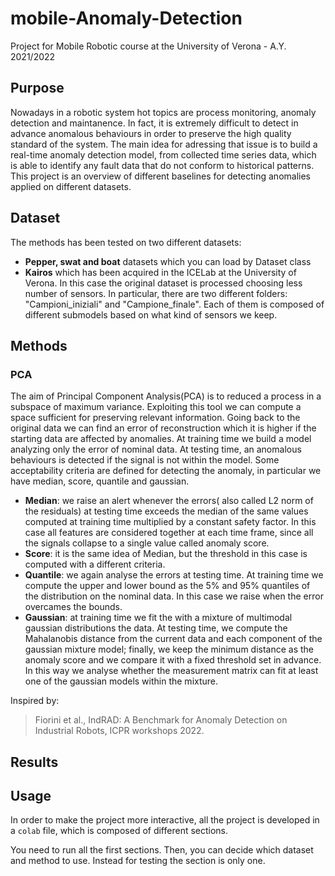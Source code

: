 # mobile-Anomaly-Detection
Project for Mobile Robotic course at the University of Verona - A.Y. 2021/2022

## Purpose

Nowadays in a robotic system hot topics are process monitoring, anomaly detection and maintanence. In fact, it is extremely difficult to detect in advance anomalous behaviours in order to preserve the high quality standard of the system. 
The main idea for adressing that issue is to build a real-time anomaly detection model, from collected time series data, which is able to identify any fault data that do not conform to historical patterns.
This project is an overview of different baselines for detecting anomalies applied on different datasets.

## Dataset 
The methods has been tested on two different datasets: 
- **Pepper, swat and boat** datasets which you can load by Dataset class
- **Kairos** which has been acquired in the ICELab at the University of Verona. In this case the original dataset is processed choosing less number of sensors. In particular, there are two different folders: "Campioni_iniziali" and "Campione_finale". Each of them is composed of different submodels based on what kind of sensors we keep.

## Methods 
### PCA
The aim of Principal Component Analysis(PCA) is to reduced a process in a subspace of maximum variance. Exploiting this tool we can compute a space sufficient for preserving relevant information. Going back to the original data we can find an error of reconstruction which it is higher if the starting data are affected by anomalies. At training time we build a model analyzing only the error of nominal data. At testing time, an anomalous behaviours is detected if the signal is not within the model. Some acceptability criteria are defined for detecting the anomaly, in particular we have median, score, quantile and gaussian.
- **Median**: we raise an alert whenever the errors( also called L2 norm of the residuals) at testing time exceeds the median of the same values computed at training time multiplied by a constant safety factor. In this case all features are considered together at each time frame, since all the signals collapse to a single value called anomaly score.
- **Score**: it is the same idea of Median, but the threshold in this case is computed with a different criteria.
- **Quantile**: we again analyse the errors at testing time. At training time we compute the upper and lower bound as the 5% and 95% quantiles of the distribution on the nominal data. In this case we raise when the error overcames the bounds.
- **Gaussian**: at training time we fit the with a mixture of multimodal gaussian distributions the data. At testing time, we compute the Mahalanobis distance from the current data and each component of the gaussian mixture model; finally, we keep the minimum distance as the anomaly score and we compare it with a fixed threshold set in advance. In this way we analyse whether the measurement matrix can fit at least one of the gaussian models within the mixture.

Inspired by:
> Fiorini et al., IndRAD: A Benchmark for Anomaly Detection on Industrial Robots, ICPR workshops 2022.

## Results 

## Usage
In order to make the project more interactive, all the project is developed in a ```colab``` file, which is composed of different sections.

You need to run all the first sections. Then, you can decide which dataset and method to use. Instead for testing the section is only one.
